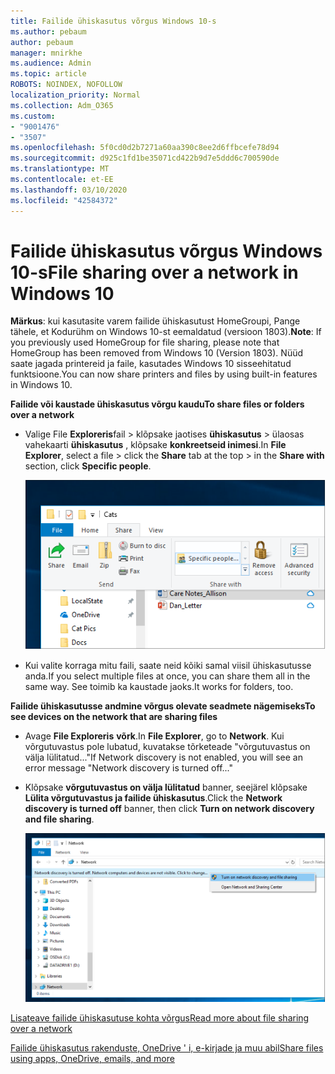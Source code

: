 ```yaml
---
title: Failide ühiskasutus võrgus Windows 10-s
ms.author: pebaum
author: pebaum
manager: mnirkhe
ms.audience: Admin
ms.topic: article
ROBOTS: NOINDEX, NOFOLLOW
localization_priority: Normal
ms.collection: Adm_O365
ms.custom:
- "9001476"
- "3507"
ms.openlocfilehash: 5f0cd0d2b7271a60aa390c8ee2d6ffbcefe78d94
ms.sourcegitcommit: d925c1fd1be35071cd422b9d7e5ddd6c700590de
ms.translationtype: MT
ms.contentlocale: et-EE
ms.lasthandoff: 03/10/2020
ms.locfileid: "42584372"
---
```

# <a name="file-sharing-over-a-network-in-windows-10"></a><span data-ttu-id="44803-102">Failide ühiskasutus võrgus Windows 10-s</span><span class="sxs-lookup"><span data-stu-id="44803-102">File sharing over a network in Windows 10</span></span>

<span data-ttu-id="44803-103">**Märkus**: kui kasutasite varem failide ühiskasutust HomeGroupi, Pange tähele, et Kodurühm on Windows 10-st eemaldatud (versioon 1803).</span><span class="sxs-lookup"><span data-stu-id="44803-103">**Note**: If you previously used HomeGroup for file sharing, please note that HomeGroup has been removed from Windows 10 (Version 1803).</span></span> <span data-ttu-id="44803-104">Nüüd saate jagada printereid ja faile, kasutades Windows 10 sisseehitatud funktsioone.</span><span class="sxs-lookup"><span data-stu-id="44803-104">You can now share printers and files by using built-in features in Windows 10.</span></span>

<span data-ttu-id="44803-105">**Failide või kaustade ühiskasutus võrgu kaudu**</span><span class="sxs-lookup"><span data-stu-id="44803-105">**To share files or folders over a network**</span></span>

- <span data-ttu-id="44803-106">Valige File **Exploreris**fail > klõpsake jaotises **ühiskasutus** > ülaosas vahekaarti **ühiskasutus** , klõpsake **konkreetseid inimesi**.</span><span class="sxs-lookup"><span data-stu-id="44803-106">In **File Explorer**, select a file > click the **Share** tab at the top > in the **Share with** section, click **Specific people**.</span></span>

    ![Jagage faili kindlate inimestega.](media/share-with-specific-people.png)
          
- <span data-ttu-id="44803-108">Kui valite korraga mitu faili, saate neid kõiki samal viisil ühiskasutusse anda.</span><span class="sxs-lookup"><span data-stu-id="44803-108">If you select multiple files at once, you can share them all in the same way.</span></span> <span data-ttu-id="44803-109">See toimib ka kaustade jaoks.</span><span class="sxs-lookup"><span data-stu-id="44803-109">It works for folders, too.</span></span>

<span data-ttu-id="44803-110">**Failide ühiskasutusse andmine võrgus olevate seadmete nägemiseks**</span><span class="sxs-lookup"><span data-stu-id="44803-110">**To see devices on the network that are sharing files**</span></span>

- <span data-ttu-id="44803-111">Avage **File Exploreris** **võrk**.</span><span class="sxs-lookup"><span data-stu-id="44803-111">In **File Explorer**, go to **Network**.</span></span> <span data-ttu-id="44803-112">Kui võrgutuvastus pole lubatud, kuvatakse tõrketeade "võrgutuvastus on välja lülitatud..."</span><span class="sxs-lookup"><span data-stu-id="44803-112">If Network discovery is not enabled, you will see an error message "Network discovery is turned off..."</span></span>

- <span data-ttu-id="44803-113">Klõpsake **võrgutuvastus on välja lülitatud** banner, seejärel klõpsake **Lülita võrgutuvastus ja failide ühiskasutus**.</span><span class="sxs-lookup"><span data-stu-id="44803-113">Click the **Network discovery is turned off** banner, then click **Turn on network discovery and file sharing**.</span></span>

    ![Lülitage sisse Võrgutuvastus ja failide ühiskasutus.](media/turn-on-network-discovery.png)

[<span data-ttu-id="44803-115">Lisateave failide ühiskasutuse kohta võrgus</span><span class="sxs-lookup"><span data-stu-id="44803-115">Read more about file sharing over a network</span></span>](https://support.microsoft.com/help/4092694/windows-10-file-sharing-over-a-network)

[<span data-ttu-id="44803-116">Failide ühiskasutus rakenduste, OneDrive ' i, e-kirjade ja muu abil</span><span class="sxs-lookup"><span data-stu-id="44803-116">Share files using apps, OneDrive, emails, and more</span></span>](https://support.microsoft.com/help/4027674/windows-10-share-files-in-file-explorer)
